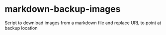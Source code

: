 # markdown-backup-images
Script to download images from a markdown file and replace URL to point at backup location
